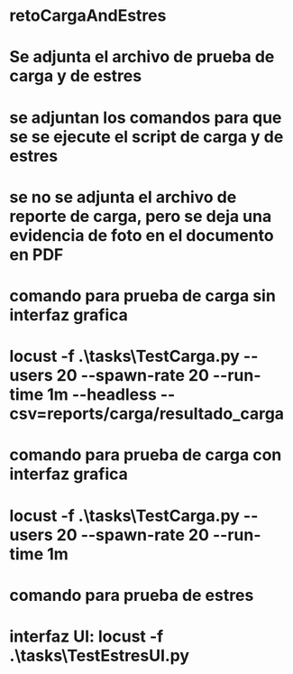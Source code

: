 # retoCargaAndEstres
# Se adjunta el archivo de prueba de carga y de estres
# se adjuntan los comandos para que se se ejecute el script de carga y de estres
# se no se adjunta el archivo de reporte de carga, pero se deja una evidencia de foto en el documento en PDF
#


# comando para prueba de carga sin interfaz grafica
# locust -f .\tasks\TestCarga.py --users 20 --spawn-rate 20 --run-time 1m --headless --csv=reports/carga/resultado_carga
# comando para prueba de carga con interfaz grafica
# locust -f .\tasks\TestCarga.py --users 20 --spawn-rate 20 --run-time 1m


# comando para prueba de estres 
# interfaz UI: locust -f .\tasks\TestEstresUI.py 